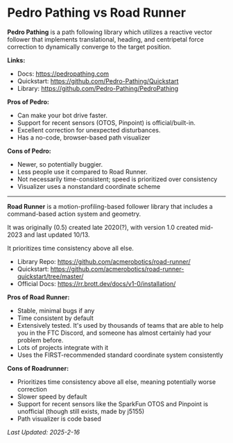 # Pedro Pathing vs Road Runner

**Pedro Pathing** is a path following library which utilizes a reactive vector follower
that implements translational, heading, and centripetal force correction
to dynamically converge to the target position. 

**Links:**
- Docs: https://pedropathing.com
- Quickstart: https://github.com/Pedro-Pathing/Quickstart
- Library: https://github.com/Pedro-Pathing/PedroPathing

**Pros of Pedro:** 
- Can make your bot drive faster.  
- Support for recent sensors (OTOS, Pinpoint) is official/built-in.  
- Excellent correction for unexpected disturbances.
- Has a no-code, browser-based path visualizer

**Cons of Pedro:**
- Newer, so potentially buggier.
- Less people use it compared to Road Runner.
- Not necessarily time-consistent; speed is prioritized over consistency
- Visualizer uses a nonstandard coordinate scheme

---

**Road Runner** is a motion-profiling-based follower library
that includes a command-based action system and geometry. 

It was originally (0.5) created late 2020(?),
with version 1.0 created mid-2023 and last updated 10/13.

It prioritizes time consistency above all else.

- Library Repo: <https://github.com/acmerobotics/road-runner/>
- Quickstart: <https://github.com/acmerobotics/road-runner-quickstart/tree/master/>
- Official Docs: <https://rr.brott.dev/docs/v1-0/installation/>

**Pros of Road Runner:**
- Stable, minimal bugs if any
- Time consistent by default
- Extensively tested. It's used by thousands of teams that are able to help you in the FTC Discord, 
and someone has almost certainly had your problem before.
- Lots of projects integrate with it
- Uses the FIRST-recommended standard coordinate system consistently

**Cons of Roadrunner:**
- Prioritizes time consistency above all else, meaning potentially worse correction
- Slower speed by default
- Support for recent sensors like the SparkFun OTOS and Pinpoint is unofficial
(though still exists, made by j5155)
- Path visualizer is code based


*Last Updated: 2025-2-16*   

